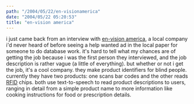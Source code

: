 ```yaml
---
path: "/2004/05/22/en-visionamerica" 
date: "2004/05/22 05:20:53" 
title: "en-vision america" 
---
```

i just came back from an interview with <a href="http://www.envisionamerica.com/">en-vision america</a>, a local company i'd never heard of before seeing a help wanted ad in the local paper for someone to do database work.  it's hard to tell what my chances are of getting the job because i was the first person they interviewed, and the job description is rather vague (a little of everything).  but whether or not i get the job, it's a cool company.  they make product identifiers for blind people.  currently they have two products: one scans bar codes and the other reads <a href="http://en.wikipedia.org/wiki/RFID">RFID</a> chips. both use text-to-speech to read product descriptions to users, ranging in detail from a simple product name to more information like cooking instructions for food or prescription details.